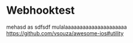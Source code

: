 # Webhooktest
mehasd
as
sdfsdf
mulalaaaaaaaaaaaaaaaaaaaaa
https://github.com/vsouza/awesome-ios#utility
